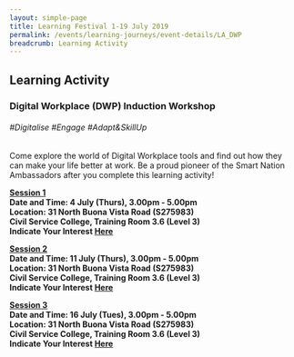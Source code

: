 ```yaml
---
layout: simple-page
title: Learning Festival 1-19 July 2019
permalink: /events/learning-journeys/event-details/LA_DWP
breadcrumb: Learning Activity
---
```


## Learning Activity
### Digital Workplace (DWP) Induction Workshop

###### _#Digitalise #Engage #Adapt&SkillUp_

Come explore the world of Digital Workplace tools and find out how they can make your life better at work. Be a proud pioneer of the Smart Nation Ambassadors after you complete this learning activity! 

<b><u>Session 1</u><br>
**Date and Time: 4 July (Thurs), 3.00pm - 5.00pm** <br>
**Location: 31 North Buona Vista Road (S275983) <br>Civil Service College, Training Room 3.6 (Level 3)** <br>
**Indicate Your Interest [Here](https://www.eventbrite.sg/e/digital-workplace-dwp-induction-workshop-tickets-61979610684)** <br> 

<b><u>Session 2</u><br>
**Date and Time: 11 July (Thurs), 3.00pm - 5.00pm** <br>
**Location: 31 North Buona Vista Road (S275983) <br>Civil Service College, Training Room 3.6 (Level 3)** <br>
**Indicate Your Interest [Here](https://www.eventbrite.sg/e/digital-workplace-dwp-induction-workshop-2nd-run-tickets-62077076206)** <br> 

<b><u>Session 3</u><br>
**Date and Time: 16 July (Tues), 3.00pm - 5.00pm** <br>
**Location: 31 North Buona Vista Road (S275983) <br>Civil Service College, Training Room 3.6 (Level 3)** <br>
**Indicate Your Interest [Here](https://www.eventbrite.sg/e/digital-workplace-dwp-induction-workshop-3rd-run-tickets-62077091251)** <br> 

